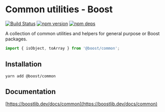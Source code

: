 # Common utilities - Boost

[![Build Status](https://github.com/milesj/boost/workflows/Build/badge.svg)](https://github.com/milesj/boost/actions?query=branch%3Amaster)
[![npm version](https://badge.fury.io/js/%40boost%2Fcommon.svg)](https://www.npmjs.com/package/@boost/common)
[![npm deps](https://david-dm.org/milesj/boost.svg?path=packages/common)](https://www.npmjs.com/package/@boost/common)

A collection of common utilities and helpers for general purpose or Boost packages.

```ts
import { isObject, toArray } from '@boost/common';
```

## Installation

```
yarn add @boost/common
```

## Documentation

[https://boostlib.dev/docs/common](https://boostlib.dev/docs/common)
